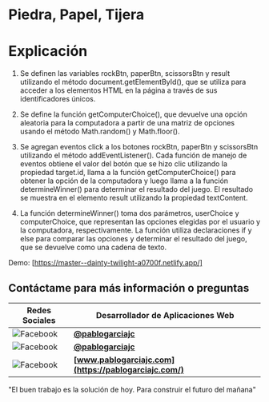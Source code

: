 
# Piedra, Papel, Tijera

# Explicación

1. Se definen las variables rockBtn, paperBtn, scissorsBtn y result utilizando el método document.getElementById(), que se utiliza para acceder a los elementos HTML en la página a través de sus identificadores únicos.

2. Se define la función getComputerChoice(), que devuelve una opción aleatoria para la computadora a partir de una matriz de opciones usando el método Math.random() y Math.floor().

3. Se agregan eventos click a los botones rockBtn, paperBtn y scissorsBtn utilizando el método addEventListener(). Cada función de manejo de eventos obtiene el valor del botón que se hizo clic utilizando la propiedad target.id, llama a la función getComputerChoice() para obtener la opción de la computadora y luego llama a la función determineWinner() para determinar el resultado del juego. El resultado se muestra en el elemento result utilizando la propiedad textContent.

4. La función determineWinner() toma dos parámetros, userChoice y computerChoice, que representan las opciones elegidas por el usuario y la computadora, respectivamente. La función utiliza declaraciones if y else para comparar las opciones y determinar el resultado del juego, que se devuelve como una cadena de texto.

Demo: [https://master--dainty-twilight-a0700f.netlify.app/]

## Contáctame para más información o preguntas

| Redes Sociales  | Desarrollador de Aplicaciones Web |
| ------------- | ------------- |
| ![Facebook](https://pablogarciajc.com/wp-content/uploads/2023/02/facebook.png)   | **[@pablogarciajc](https://www.facebook.com/PabloGarciaJC)** |
| ![Facebook](https://pablogarciajc.com/wp-content/uploads/2023/02/linkedin.png)  | **[@pablogarciajc](https://www.linkedin.com/in/pablogarciajc/)**  |
| ![Facebook](https://pablogarciajc.com/wp-content/uploads/2023/02/web-icono.png)   | **[www.pablogarciajc.com](https://pablogarciajc.com/)**  |

"El buen trabajo es la solución de hoy.
Para construir el futuro del mañana"